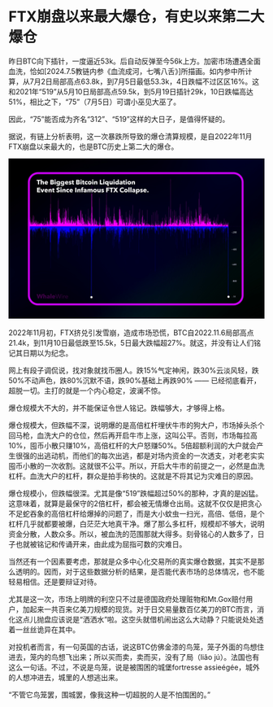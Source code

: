 # FTX崩盘以来最大爆仓，有史以来第二大爆仓

昨日BTC向下插针，一度逼近53k。后自动反弹至今56k上方。加密市场遭遇全面血洗，恰如[2024.7.5教链内参《血流成河，七嘴八舌》]所描画。如内参中所计算，从7月2日局部高点63.8k，到7月5日最低53.3k，4日跌幅不过区区16%。这和2021年“519”从5月10日局部高点59.5k，到5月19日插针29k，10日跌幅高达51%，相比之下，“75”（7月5日）可谓小巫见大巫了。

因此，“75”能否成为齐名“312”、“519”这样的大日子，是值得怀疑的。

据说，有链上分析表明，这一次暴跌所导致的爆仓清算规模，是自2022年11月FTX崩盘以来最大的，也是BTC历史上第二大的爆仓。

![](2024-07-06-A01.jpeg)

2022年11月初，FTX挤兑引发雪崩，造成市场恐慌，BTC自2022.11.6局部高点21.4k，到11月10日最低跌至15.5k，5日最大跌幅超27%。就这，并没有让人们铭记其日期以为纪念。

网上有段子调侃说，找对象就找币圈人。跌15%气定神闲，跌30%云淡风轻，跌50%不动声色，跌80%沉默不语，跌90%基础上再跌90% —— 已经彻底看开，超脱一切。主打的就是一个内心稳定，波澜不惊。

爆仓规模大不大的，并不能保证令世人铭记。跌幅够大，才够得上格。

爆仓规模大，但跌幅不深，说明爆的是高倍杠杆埋伏牛市的狗大户，市场掉头杀个回马枪，血洗大户的仓位，然后再开启牛市上涨，这叫公平。否则，市场每拉高10%，囤币小散只赚10%，高倍杠杆的大户怒赚50%。5倍超额利润的大户就会产生很强的出逃动机，而他们的每次出逃，都是对场内资金的一次透支，对老老实实囤币小散的一次收割。这就很不公平。所以，开启大牛市的前提之一，必然是血洗杠杆。血洗大户的杠杆，群众是拍手称快的。这就是不将其记为灾难日的原因。

爆仓规模小，但跌幅很深。尤其是像“519”跌幅超过50%的那种，才真的是凶猛。这意味着，就算是最保守的2倍杠杆，都会被无情爆仓出局。这就不仅仅是把贪心不足蛇吞象的高倍杠杆给爆掉的问题了，而是大小蚊虫一扫光，高倍、低倍，是个杠杆几乎就都要被爆，白茫茫大地真干净。爆了那么多杠杆，规模却不够大，说明资金分散，人数众多。所以，被血洗的范围那就大得多。刻骨铭心的人数多了，日子也就被铭记和传诵开来，由此成为屈指可数的灾难日。

当然还有一个因素要考虑，那就是众多中心化交易所的真实爆仓数据，其实不是那么透明的。因而，对于这些数据分析的结果，是否能代表市场的总体情况，也不能轻易相信。还是要辩证对待。

尤其是这一次，市场上明牌的利空只不过是德国政府处理赃物和Mt.Gox赔付用户，加起来一共百来亿美刀规模的现货。对于日交易量数百亿美刀的BTC而言，消化这点儿抛盘应该说是“洒洒水”啦。这空头就借机闹出这么大动静？只能说处处透着一丝丝诡异在其中。

对投机者而言，有一句英国的古话，说这BTC仿佛金漆的鸟笼，笼子外面的鸟想住进去，笼内的鸟想飞出来；所以买而卖，卖而买，没有了局（liǎo jú）。法国也有这么一句话。不过，不说是鸟笼，说是被围困的城堡fortresse assieégée，城外的人想冲进去，城里的人想逃出来。

“不管它鸟笼罢，围城罢，像我这种一切超脱的人是不怕围困的。”
